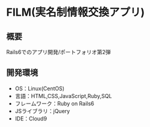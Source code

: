 # FILM(実名制情報交換アプリ) 

## 概要
Rails6でのアプリ開発/ポートフォリオ第2弾<br />


## 開発環境
- OS：Linux(CentOS)
- 言語：HTML,CSS,JavaScript,Ruby,SQL
- フレームワーク：Ruby on Rails6
- JSライブラリ：jQuery
- IDE：Cloud9
